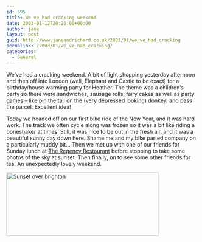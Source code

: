 ```yaml
---
id: 695
title: We ve had cracking weekend
date: 2003-01-12T20:26:00+00:00
author: jane
layout: post
guid: http://www.janeandrichard.co.uk/2003/01/we_ve_had_cracking
permalink: /2003/01/we_ve_had_cracking/
categories:
  - General
---
```

We&#8217;ve had a cracking weekend. A bit of light shopping yesterday afternoon and then off into London (well, Elephant and Castle to be exact) for a birthday/house warming party for Heather. The theme was a children&#8217;s party so there were sandwiches, sausage rolls, fairy cakes as well as party games &#8211; like pin the tail on the [(very depressed looking) donkey](http://farm3.static.flickr.com/2528/3980750962_6b1519de9a_o.jpg), and pass the parcel. Excellent idea!

Today we headed off on our first bike ride of the New Year, and it was hard work. The track we often cycle along was frozen so it was a bit like riding a boneshaker at times. Still, it was nice to be out in the fresh air, and it was a beautiful sunny day down here. Shame me and my bike parted company on a particularly muddy bit&#8230; Then we met up with one of our friends for Sunday lunch at [The Regency Restaurant](http://www.thisisbrightonandhove.co.uk/brighton__hove/leisure/eating_out/seafood/regency.html) before stopping to take some photos of the sky at sunset. Then finally, on to see some other friends for tea. An unexpectedly lovely weekend.

<img src="http://farm3.static.flickr.com/2476/3980753384_5f78eedd9a_o.jpg" alt="Sunset over brighton" width="400" height="167" />